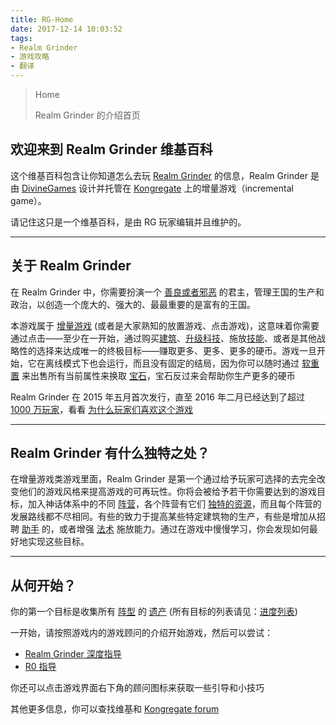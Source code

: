 ```yaml
---
title: RG-Home
date: 2017-12-14 10:03:52
tags:
- Realm Grinder
- 游戏攻略
- 翻译
---
```


> Home
>
> Realm Grinder 的介绍首页

<!-- more -->

## 欢迎来到 Realm Grinder 维基百科

这个维基百科包含让你知道怎么去玩 [Realm Grinder](http://www.kongregate.com/games/DivineGames/realm-grinder) 的信息，Realm Grinder 是由 [DivineGames](http://www.divinegames.it/) 设计并托管在 [Kongregate](http://www.kongregate.com/) 上的增量游戏（incremental game）。

请记住这只是一个维基百科，是由 RG 玩家编辑并且维护的。

---

## 关于 Realm Grinder

在 Realm Grinder 中，你需要扮演一个 [善良或者邪恶](http://realm-grinder.wikia.com/wiki/Alignments) 的君主，管理王国的生产和政治，以创造一个庞大的、强大的、最最重要的是富有的王国。

本游戏属于 [增量游戏](https://en.wikipedia.org/wiki/Incremental_game) (或者是大家熟知的放置游戏、点击游戏)，这意味着你需要通过点击——至少在一开始，通过购买[建筑](http://realm-grinder.wikia.com/wiki/Buildings)、[升级科技](http://realm-grinder.wikia.com/wiki/Upgrades)、施放[技能](http://realm-grinder.wikia.com/wiki/Spells)、或者是其他战略性的选择来达成唯一的终极目标——赚取更多、更多、更多的硬币。游戏一旦开始，它在离线模式下也会运行，而且没有固定的结局，因为你可以随时通过 [软重置](http://realm-grinder.wikia.com/wiki/Soft_reset) 来出售所有当前属性来换取 [宝石](http://realm-grinder.wikia.com/wiki/Gems)，宝石反过来会帮助你生产更多的硬币

Realm Grinder 在 2015 年五月首次发行，直至 2016 年二月已经达到了超过 [1000 万玩家](http://www.kongregate.com/forums/8945-realm-grinder/topics/602667-whats-next-ascension-system-prestige-research-expansion-and-graphic-overhaul#posts-10191744)，看看 [为什么玩家们喜欢这个游戏](http://www.kongregate.com/forums/8945-realm-grinder/topics/605060-what-do-you-like-most-about-realm-grinder)

---

## Realm Grinder 有什么独特之处？

在增量游戏类游戏里面，Realm Grinder 是第一个通过给予玩家可选择的去完全改变他们的游戏风格来提高游戏的可再玩性。你将会被给予若干你需要达到的游戏目标，加入神话体系中的不同 [阵营](http://realm-grinder.wikia.com/wiki/Factions)，各个阵营有它们 [独特的资源](http://realm-grinder.wikia.com/wiki/Faction_Coins)，而且每个阵营的发展路线都不尽相同。有些的致力于提高某些特定建筑物的生产，有些是增加从招聘 [助手](http://realm-grinder.wikia.com/wiki/Assistants) 的，或者增强 [法术](http://realm-grinder.wikia.com/wiki/Spell) 施放能力。通过在游戏中慢慢学习，你会发现如何最好地实现这些目标。

---

## 从何开始？

你的第一个目标是收集所有 [阵型](http://realm-grinder.wikia.com/wiki/Vanilla) 的 [遗产](http://realm-grinder.wikia.com/wiki/Heritages) (所有目标的列表请见：[进度列表](http://realm-grinder.wikia.com/wiki/Reincarnation#Progress_Agenda_.28Goals.29:))

一开始，请按照游戏内的游戏顾问的介绍开始游戏，然后可以尝试：

- [Realm Grinder 深度指导](http://www.kongregate.com/forums/8945-realm-grinder/topics/643873)
- [R0 指导](http://www.kongregate.com/forums/8945-realm-grinder/topics/547245)

你还可以点击游戏界面右下角的顾问图标来获取一些引导和小技巧

其他更多信息，你可以查找维基和 [Kongregate forum](http://www.kongregate.com/forums/8945)